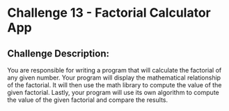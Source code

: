 # Challenge 13 - Factorial Calculator App


## Challenge Description:

You are responsible for writing a program that will calculate the factorial of any given number.
Your program will display the mathematical relationship of the factorial. It will then use the math
library to compute the value of the given factorial. Lastly, your program will use its own
algorithm to compute the value of the given factorial and compare the results.

